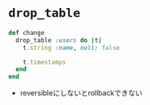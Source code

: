 # `drop_table`

```ruby
def change
  drop_table :users do |t|
    t.string :name, null: false

    t.timestamps
  end
end
```

- reversibleにしないとrollbackできない
